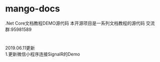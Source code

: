 # mango-docs
.Net Core文档教程DEMO源代码
本开源项目是一系列文档教程的源代码
交流群:95981589
#
2019.06.11更新</br>
1.更新微信小程序连接SignalR的Demo
